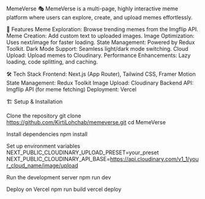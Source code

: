 MemeVerse 🎭
MemeVerse is a multi-page, highly interactive meme platform where users can explore, create, and upload memes effortlessly.

🚀 Features
Meme Exploration: Browse trending memes from the Imgflip API.
Meme Creation: Add custom text to uploaded images.
Image Optimization: Uses next/image for faster loading.
State Management: Powered by Redux Toolkit.
Dark Mode Support: Seamless light/dark mode switching.
Cloud Upload: Upload memes to Cloudinary.
Performance Enhancements: Lazy loading, code splitting, and caching.

🛠️ Tech Stack
Frontend: Next.js (App Router), Tailwind CSS, Framer Motion
State Management: Redux Toolkit
Image Upload: Cloudinary
Backend API: Imgflip API (for meme fetching)
Deployment: Vercel

🏗️ Setup & Installation

Clone the repository
git clone https://github.com/KirtiLohchab/memeverse.git
cd MemeVerse

Install dependencies
npm install

Set up environment variables
NEXT_PUBLIC_CLOUDINARY_UPLOAD_PRESET=your_preset
NEXT_PUBLIC_CLOUDINARY_API_BASE=https://api.cloudinary.com/v1_1/your_cloud_name/image/upload

Run the development server
npm run dev

Deploy on Vercel
npm run build
vercel deploy
